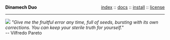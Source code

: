 <div class=wrapper>
<script src="//cdnjs.cloudflare.com/ajax/libs/html5shiv/3.7.3/html5shiv-printshiv.min.js"></script>
<p>
 <span style="float:left; color: black;"><b>Dinamech Duo</b></span>
<span style="float:right">
<a href="index.html">index</a> 
:: <a href="docs.html">docs</a> 
:: <a href="install.html">install</a>  
:: <a href="license.html">license</a>  
</span><br clear=all>
<hr>
<img class=banner src="../etc/img/banner.png"> 
<em>"Give me the fruitful error any time, full of seeds, bursting with its own corrections.
You can keep your sterile truth for yourself."</em><br>
--&nbsp;Vilfredo Pareto
